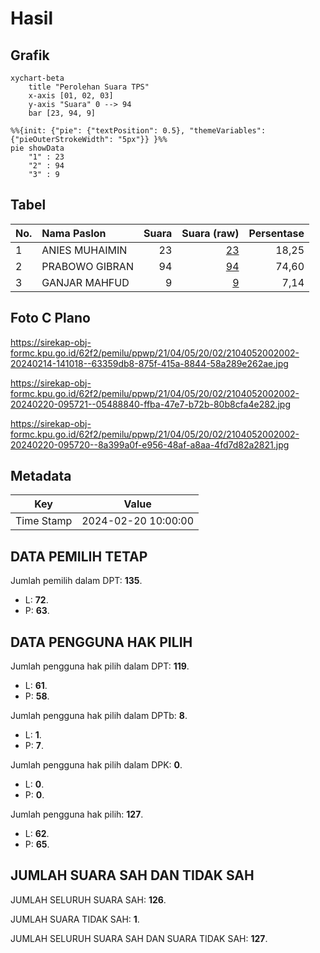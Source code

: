 # Hasil

## Grafik

```mermaid
xychart-beta
    title "Perolehan Suara TPS"
    x-axis [01, 02, 03]
    y-axis "Suara" 0 --> 94
    bar [23, 94, 9]
```

```mermaid
%%{init: {"pie": {"textPosition": 0.5}, "themeVariables": {"pieOuterStrokeWidth": "5px"}} }%%
pie showData
    "1" : 23
    "2" : 94
    "3" : 9
```

## Tabel

| No. | Nama Paslon    | Suara | Suara (raw) | Persentase |
|:--- |:-------------- | -----:| -----------:| ----------:|
| 1   | ANIES MUHAIMIN | 23    | [23][p-1]   | 18,25      |
| 2   | PRABOWO GIBRAN | 94    | [94][p-2]   | 74,60      |
| 3   | GANJAR MAHFUD  | 9     | [9][p-3]    | 7,14       |


[p-1]: https://github.com/gigit-pemilu/pemilu-2024-21-kepulauan-riau/blob/main/pilpres/hitung-suara/sub/21-kepulauan-riau/sub/04-lingga/sub/05-lingga-utara/sub/2002-duara/sub/002-tps/sub/paslon-1.txt
[p-2]: https://github.com/gigit-pemilu/pemilu-2024-21-kepulauan-riau/blob/main/pilpres/hitung-suara/sub/21-kepulauan-riau/sub/04-lingga/sub/05-lingga-utara/sub/2002-duara/sub/002-tps/sub/paslon-2.txt
[p-3]: https://github.com/gigit-pemilu/pemilu-2024-21-kepulauan-riau/blob/main/pilpres/hitung-suara/sub/21-kepulauan-riau/sub/04-lingga/sub/05-lingga-utara/sub/2002-duara/sub/002-tps/sub/paslon-3.txt

## Foto C Plano

https://sirekap-obj-formc.kpu.go.id/62f2/pemilu/ppwp/21/04/05/20/02/2104052002002-20240214-141018--63359db8-875f-415a-8844-58a289e262ae.jpg

https://sirekap-obj-formc.kpu.go.id/62f2/pemilu/ppwp/21/04/05/20/02/2104052002002-20240220-095721--05488840-ffba-47e7-b72b-80b8cfa4e282.jpg

https://sirekap-obj-formc.kpu.go.id/62f2/pemilu/ppwp/21/04/05/20/02/2104052002002-20240220-095720--8a399a0f-e956-48af-a8aa-4fd7d82a2821.jpg


## Metadata

| Key        | Value               |
| ---------- | ------------------- |
| Time Stamp | 2024-02-20 10:00:00 |


## DATA PEMILIH TETAP

Jumlah pemilih dalam DPT: **135**.
 * L: **72**.
 * P: **63**.

## DATA PENGGUNA HAK PILIH

Jumlah pengguna hak pilih dalam DPT: **119**.
 * L: **61**.
 * P: **58**.

Jumlah pengguna hak pilih dalam DPTb: **8**.
 * L: **1**.
 * P: **7**.

Jumlah pengguna hak pilih dalam DPK: **0**.
 * L: **0**.
 * P: **0**.

Jumlah pengguna hak pilih: **127**.
 * L: **62**.
 * P: **65**.

## JUMLAH SUARA SAH DAN TIDAK SAH

JUMLAH SELURUH SUARA SAH: **126**.

JUMLAH SUARA TIDAK SAH: **1**.

JUMLAH SELURUH SUARA SAH DAN SUARA TIDAK SAH: **127**.


